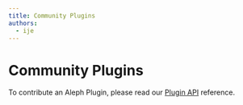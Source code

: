 ```yaml
---
title: Community Plugins
authors:
  - ije
---
```


# Community Plugins

To contribute an Aleph Plugin, please read our [Plugin API](/docs/api-reference/plugin-api) reference.